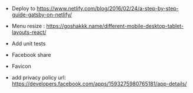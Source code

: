 * Deploy to https://www.netlify.com/blog/2016/02/24/a-step-by-step-guide-gatsby-on-netlify/
* Menu resize : https://goshakkk.name/different-mobile-desktop-tablet-layouts-react/
* Add unit tests

* Facebook share
* Favicon

* add privacy policy url: https://developers.facebook.com/apps/1593275980765181/app-details/